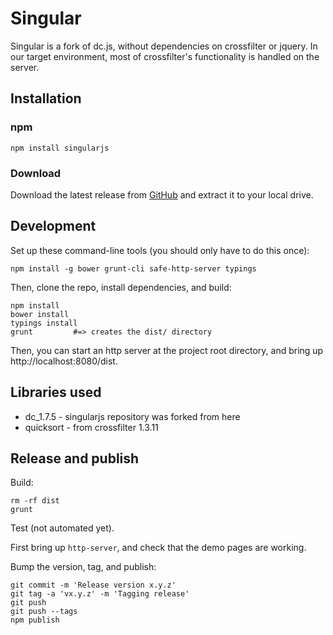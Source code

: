 # Singular

Singular is a fork of dc.js, without dependencies on crossfilter or jquery.
In our target environment, most of crossfilter's functionality is handled on
the server.

## Installation

### npm

```
npm install singularjs
```

### Download

Download the latest release from 
[GitHub](https://github.com/ncbi/singularjs/releases) and extract it
to your local drive.

## Development

Set up these command-line tools (you should only have to do this once):

```    
npm install -g bower grunt-cli safe-http-server typings
```

Then, clone the repo, install dependencies, and build:

```
npm install
bower install
typings install
grunt         #=> creates the dist/ directory
```

Then, you can start an http server at the project root directory, and bring
up http://localhost:8080/dist.


## Libraries used

* dc_1.7.5 - singularjs repository was forked from here
* quicksort - from crossfilter 1.3.11


## Release and publish

Build:

```
rm -rf dist
grunt
```

Test (not automated yet).

First bring up `http-server`, and check that the demo pages are working.

Bump the version, tag, and publish:

```
git commit -m 'Release version x.y.z'
git tag -a 'vx.y.z' -m 'Tagging release'
git push
git push --tags
npm publish
```
